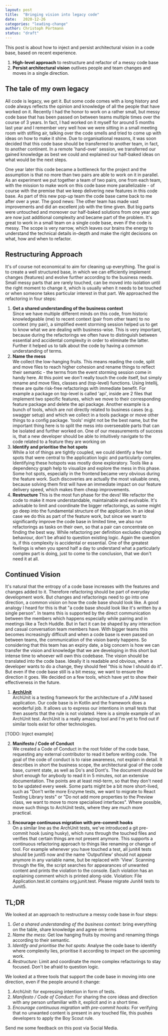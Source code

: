 ```yaml
---
layout: post
title:  "Bringing vision into legacy code"
date:   2020-12-26
categories: "leading-change"
author: Christoph Portmann
status: "draft"
---
```


This post is about how to inject and persist architectural vision in a code base, based on recent experience. 
 
1. **High-level approach** to restructure and refactor of a messy code base
2. **Persist architectural vision** outlives people and team changes and moves in a single direction.

## The tale of my own legacy
All code is legacy, we get it. But some code comes with a long history and code always reflects the opinion and knowledge of all the people that have worked on it. Recently I had the honor to work on a rather small, but messy code base that has been passed on between teams multiple times over the course of 3 years. In fact, I had worked on it myself for around 5 months last year and I remember very well how we were sitting in a small meeting room with stifling air, talking over the code smells and tried to come up with ideas on how to make it shine.
Due to organisational reasons, it was soon decided that this code base should be transferred to another team, in fact, to another continent. In a remote 'hand-over' session, we transferred our gained knowledge as best we could and explained our half-baked ideas on what would be the next steps.

One year later this code became a bottleneck for the project and the assumption is that no more than two pairs are able to work on it in parallel. As an experiment we put together a team of two pairs, one from each team, with the mission to make work on this code base more parallelizable - of course with the premise that we keep delivering new features in this code base. 
As part of this new pop-up team the code base came back to me after over a year. The good news: The other team has made vast improvements and did an excellent job with the time given. But big parts were untouched and moreover our half-baked solutions from one year ago are now just additional complexity and became part of the problem.
It's great to work in a small team on a single code base, even if the code is messy. The scope is very narrow, which leaves our brains the energy to understand the technical details in-depth and make the right decisions on what, how and when to refactor. 

## Restructuring Approach
It's of course not economical to aim for cleaning up everything. The goal is to create a well structured base, in which we can efficiently implement changes (features) and evolve further according to the business needs. Small messy parts that are rarely touched, can be moved into isolation until the right moment to change it, which is usually when it needs to be touched or when someone takes particular interest in that part. 
We approached the refactoring in four steps: 
1. **Get a shared understanding of the business context**   
Since we have multiple different minds on this code, from historic knowledgeable (me) to recent context (pair from other team) to no context (my pair), a simplified event storming session helped us to get to know what we are dealing with business-wise. This is very important, because during the refactorings we often have to distinguish between essential and accidental complexity in order to eliminate the latter. Further it helped us to talk about the code by having a common understanding of terms.
2. **Name the mess**   
We collect the low-hanging fruits. This means reading the code, split and move files to reach higher cohesion and rename things to reflect their semantic - the terms from the event storming session come in handy here. At this point we don't really touch the code itself, but simply rename and move files, classes and (top-level) functions. Using Intellij, these are quite risk-free refactorings with immediate benefit. For example a package on top-level is called 'api', inside are 2 files that implement two specific features, which we move to their corresponding feature package and delete the api package.
Another example is a bunch of tools, which are not directly related to business cases (e.g. swagger setup) and which we collect in a tools package or move other things to a config package. 'tools' might not be the best name, but the important thing here is to split the mess into overseeable parts that can be isolated and further worked on. 
One of our measurements of success is, that a new developer should be able to intuitively navigate to the code related to a feature they are working on
3. **Identify and prioritise the hot spots**   
While a lot of things are tightly coupled, we could identify a few hot spots that were central to the application logic and particularly complex. Identifying these hotspots was mostly done exploratory. Tools like a dependency graph help to visualize and explore the mess in this phase. Some hot spots, especially in the frontend became very obvious during the feature work. Such discoveries are actually the most valuable ones, because solving them first will have an immediate impact on our feature delivery speed, which makes them cheap improvements.
4. **Restructure**
This is the most fun phase for the devs! We refactor the code to make it more understandable, maintainable and evolvable. It's advisable to limit and coordinate the bigger refactorings, as some might go deep into the fundamental structure of the application. In an ideal case we do this as part of the feature work, but since we want to significantly improve the code base in limited time, we also run refactorings as tasks on their own, so that a pair can concentrate on finding the best way. While refactoring per definition excludes changing behaviour, don't be afraid to question existing logic. Again the question is, if this complexity is accidental or essential. One of the greatest feelings is when you spend half a day to understand what a particularly complex part is doing, just to come to the conclusion, that we don't need it at all.


## Continued Vision
It's natural that the entropy of a code base increases with the features and changes added to it. Therefore refactoring should be part of everyday development work. But changes and refactorings need to go into one direction, a common vision on how the code base should look like. A good analogy I heard for this is that "a code base should look like it's written by a single person". In teams this is supported by the direct communication between the members which happens especially while pairing and in meetings like a Tech Huddle. But in fact it can be shaped by any interaction and casual conversation team members have. With bigger teams this becomes increasingly difficult and when a code base is even passed on between teams, the communication of the vision barely happens. So considering that this team has an expiry date, a big concern is how we can transfer the vision and knowledge that we are developing in this short but intense time to whoever will own this codebase. The vision should be translated into the code base. Ideally it is readable and obvious, when a developer wants to do a change, they should feel "this is how I should do it". But even if the code base still is a bit messy, we want to ensure the direction it goes. We decided on a few tools, which have yet to show their effectiveness in the future.

1. **[ArchUnit](https://github.com/TNG/ArchUnit)**   
ArchUnit is a testing framework for the architecture of a JVM based application. Our code base is in Kotlin and the framework does a wonderful job. It allows us to express our intentions in small tests that then asserts that the rule is not violated. Here is a simple example of an ArchUnit test. ArchUnit is a really amazing tool and I'm yet to find out if similar tools exist for other technologies.

[TODO: Inject example]

2. **Manifesto / Code of Conduct**   
We created a Code of Conduct in the root folder of the code base, requesting any external contributor to read it before writing code. The goal of the code of conduct is to raise awareness, not explain in detail. It describes in short the business scope, the architectural goal of the code base, current state, as well as Do's and Dont's. The document should be short enough for anybody to read it in 5 minutes, not an extensive documentation. The points are at least mid-term, so that they don't need to be updated every week. Some parts might be a bit more short-lived, such as "Don't write more Enzyme tests, we want to migrate to React Testing Library tests" or "Do not add more properties to the Preview class, we want to move to more specialised interfaces". Where possible, move such things to ArchUnit tests, where they are much more practical.

3. **Encourage continuous migration with pre-commit hooks**   
On a similar line as the ArchUnit tests, we've introduced a git pre-commit hook (using husky), which runs through the touched files and verifies that certain things are not present anymore. This supports a continuous refactoring approach to things like renaming or change of tool. For example whenever you have touched a test, all junit4 tests should be junit5 now and the name 'OutputView' should not appear anymore in any variable name, but be replaced with 'View'. Scanning through the file, the script searches for appearances of unwanted content and prints the violation to the console. Each violation has an explaining comment which is printed along-side. Violation: File Application.test.kt contains org.junit.test. Please migrate Junit4 tests to Junit5.


## TL;DR
We looked at an approach to restructure a messy code base in four steps:
1. *Get a shared understanding of the business context*: bring everything on the table, share knowledge and agree on terms 
2. *Name the mess*: Get low hanging fruits by moving and renaming things according to their semantic.
3. *Identify and prioritise the hot spots*: Analyse the code base to identify where complexity lies, prioritise it according to impact on the upcoming work.
4. *Restructure*: Limit and coordinate the more complex refactorings to stay focused. Don't be afraid to question logic.

We looked at a three tools that support the code base in moving into one direction, even if the people around it change:
1. *ArchUnit*: for expressing intention in form of tests.
2. *Manifesto / Code of Conduct*: For sharing the core ideas and direction with any person unfamiliar with it, explicit and in a short time.
3. *Encourage continuous migration with pre-commit hooks*: For verifying that no unwanted content is present in any touched file, this pushes developers to apply the Boy Scout rule.

Send me some feedback on this post via Social Media.
